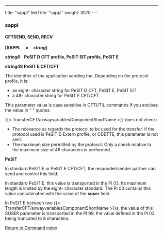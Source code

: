 ---
title: "sappl"
linkTitle: "sappl"
weight: 3070
--- <span id="sappl"></span>

### sappl

#### CFTSEND, SEND, RECV

****[SAPPL     =    
*string*]****

*****string8*
   **PeSIT
D CFT profile, PeSIT SIT profile, PeSIT E******

****string48 PeSIT
E CFT/CFT****

The identifier of the application sending the. Depending on the protocol
profile, it is:

- an
    eight- character string for PeSIT D CFT, PeSIT E, PeSIT SIT
- a 48- character
    string for PeSIT E CFT/CFT

This parameter value is case sensitive in CFTUTIL commands if you enclose the value in " " quotes.

{{< TransferCFT/axwayvariablesComponentShortName  >}} does not check:

- The relevance as
    regards the protocol to be used for the transfer. If the protocol used
    is PeSIT D Extern profile, or ODETTE,
    this parameter is not sent.
- The maximum size
    permitted by the protocol. Only a check relative to the maximum size of
    48 characters is performed.

****PeSIT****

In standard PeSIT E or PeSIT E CFT/CFT, the responder/sender
partner can send and control this field.

In standard PeSIT E, this value is transported in the PI 03. Its maximum
length is limited by the eight- character standard. The PI 03 contains
this value concatenated with the value of the ****suser****
field.

In PeSIT E between two {{< TransferCFT/axwayvariablesComponentShortName  >}}s, the value of this SUSER parameter is transported in the PI 99, the value defined in the PI 03 being truncated to 8 characters.

[Return to Command index](../../)

